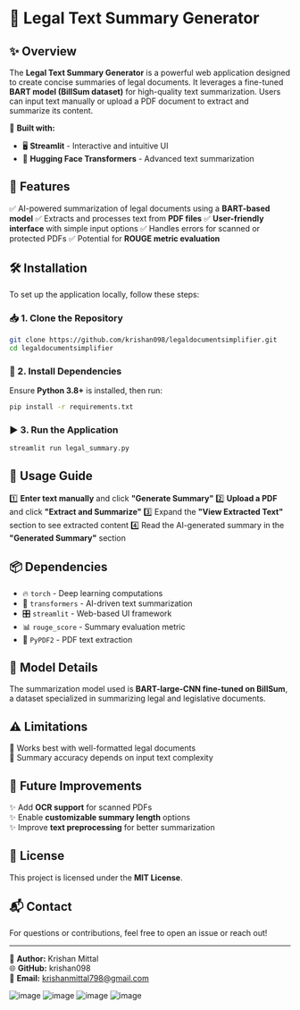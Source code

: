 # 📜 Legal Text Summary Generator

## ✨ Overview
The **Legal Text Summary Generator** is a powerful web application designed to create concise summaries of legal documents. It leverages a fine-tuned **BART model (BillSum dataset)** for high-quality text summarization. Users can input text manually or upload a PDF document to extract and summarize its content.

🔹 **Built with:**
- 🖥 **Streamlit** - Interactive and intuitive UI
- 🤖 **Hugging Face Transformers** - Advanced text summarization

## 🚀 Features
✅ AI-powered summarization of legal documents using a **BART-based model**
✅ Extracts and processes text from **PDF files**
✅ **User-friendly interface** with simple input options
✅ Handles errors for scanned or protected PDFs
✅ Potential for **ROUGE metric evaluation**

## 🛠 Installation
To set up the application locally, follow these steps:

### 📥 1. Clone the Repository
```bash
git clone https://github.com/krishan098/legaldocumentsimplifier.git
cd legaldocumentsimplifier
```

### 📌 2. Install Dependencies
Ensure **Python 3.8+** is installed, then run:
```bash
pip install -r requirements.txt
```

### ▶ 3. Run the Application
```bash
streamlit run legal_summary.py
```

## 🎯 Usage Guide
1️⃣ **Enter text manually** and click **"Generate Summary"**
2️⃣ **Upload a PDF** and click **"Extract and Summarize"**
3️⃣ Expand the **"View Extracted Text"** section to see extracted content
4️⃣ Read the AI-generated summary in the **"Generated Summary"** section

## 📦 Dependencies
- 🔥 `torch` - Deep learning computations
- 📝 `transformers` - AI-driven text summarization
- 🎛 `streamlit` - Web-based UI framework
- 📊 `rouge_score` - Summary evaluation metric
- 📄 `PyPDF2` - PDF text extraction

## 🤖 Model Details
The summarization model used is **BART-large-CNN fine-tuned on BillSum**, a dataset specialized in summarizing legal and legislative documents.

## ⚠️ Limitations
🚧 Works best with well-formatted legal documents    
🚧 Summary accuracy depends on input text complexity  

## 🔮 Future Improvements
✨ Add **OCR support** for scanned PDFs  
✨ Enable **customizable summary length** options  
✨ Improve **text preprocessing** for better summarization  

## 📜 License
This project is licensed under the **MIT License**.

## 📬 Contact
For questions or contributions, feel free to open an issue or reach out!

---
👤 **Author:** Krishan Mittal  
🌐 **GitHub:** krishan098  
📧 **Email:** krishanmittal798@gmail.com


![image](https://github.com/user-attachments/assets/c4b233ee-e09b-47a0-8623-ad5a05caa39b)
![image](https://github.com/user-attachments/assets/6b41362d-82b9-4a5a-af07-9511e1949199)
![image](https://github.com/user-attachments/assets/eace5b30-b497-4c02-a8d1-01786bcd54c6)
![image](https://github.com/user-attachments/assets/e779df9b-723b-40c5-9227-0f8f950bbffc)


